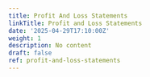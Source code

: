 ```yaml
---
title: Profit And Loss Statements
linkTitle: Profit and Loss Statements
date: '2025-04-29T17:10:00Z'
weight: 1
description: No content
draft: false
ref: profit-and-loss-statements
---
```


